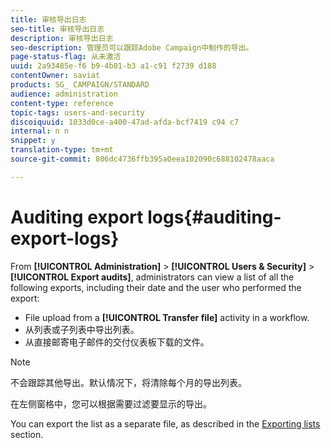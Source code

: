 ```yaml
---
title: 审核导出日志
seo-title: 审核导出日志
description: 审核导出日志
seo-description: 管理员可以跟踪Adobe Campaign中制作的导出。
page-status-flag: 从未激活
uuid: 2a93485e-f6 b9-4b01-b3 a1-c91 f2739 d188
contentOwner: saviat
products: SG_ CAMPAIGN/STANDARD
audience: administration
content-type: reference
topic-tags: users-and-security
discoiquuid: 1033d0ce-a400-47ad-afda-bcf7419 c94 c7
internal: n n
snippet: y
translation-type: tm+mt
source-git-commit: 806dc4736ffb395a0eea102090c688102478aaca

---
```



# Auditing export logs{#auditing-export-logs}

From **[!UICONTROL Administration]** &gt; **[!UICONTROL Users & Security]** &gt; **[!UICONTROL Export audits]**, administrators can view a list of all the following exports, including their date and the user who performed the export:

* File upload from a **[!UICONTROL Transfer file]** activity in a workflow.
* 从列表或子列表中导出列表。
* 从直接邮寄电子邮件的交付仪表板下载的文件。

>[!NOTE]
>
>不会跟踪其他导出。默认情况下，将清除每个月的导出列表。

在左侧窗格中，您可以根据需要过滤要显示的导出。

You can export the list as a separate file, as described in the [Exporting lists](../../automating/using/exporting-lists.md) section.
